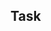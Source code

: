 ## Task

<pre data-line="2" class="line-numbers language-md" data-src="sample/11-14/Makefile"></pre>
